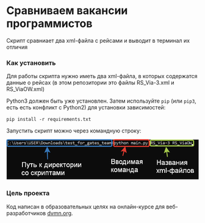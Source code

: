 # Сравниваем вакансии программистов

Скрипт сравниает два xml-файла с рейсами и выводит в терминал их отличия

### Как установить

Для работы скрипта нужно иметь два xml-файла, в которых содержатся данные 
о рейсах (в этом репозитории это файлы RS_Via-3.xml и RS_ViaOW.xml)

Python3 должен быть уже установлен. 
Затем используйте `pip` (или `pip3`, есть есть конфликт с Python2) для установки зависимостей:
```
pip install -r requirements.txt
```

Запустить скрипт можно через командную строку:

![Пример запуска скрипта](run_example.png)

### Цель проекта

Код написан в образовательных целях на онлайн-курсе для веб-разработчиков [dvmn.org](https://dvmn.org/).